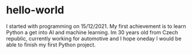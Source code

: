 # hello-world
I started with programming on 15/12/2021. My first achievement is to learn Python a get into AI and machine learning.
Im 30 years old from Czech republic, currently working for automotive and I hope oneday I would be able to finish my first Python project.
